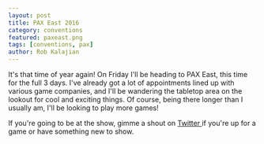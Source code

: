 ```yaml
---
layout: post
title: PAX East 2016
category: conventions
featured: paxeast.png
tags: [conventions, pax]
author: Rob Kalajian
---
```


It's that time of year again! On Friday I'll be heading to PAX East, this time for the full 3 days. I've already got a lot of appointments lined up with various game companies, and I'll be wandering the tabletop area on the lookout for cool and exciting things. Of course, being there longer than I usually am, I'll be looking to play more games!

If you're going to be at the show, gimme a shout on [Twitter ](http://twitter.com/rkalajian) if you're up for a game or have something new to show.
